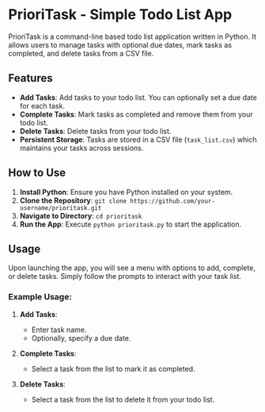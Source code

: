 # PrioriTask - Simple Todo List App

PrioriTask is a command-line based todo list application written in Python. It allows users to manage tasks with optional due dates, mark tasks as completed, and delete tasks from a CSV file.

## Features

- **Add Tasks**: Add tasks to your todo list. You can optionally set a due date for each task.
- **Complete Tasks**: Mark tasks as completed and remove them from your todo list.
- **Delete Tasks**: Delete tasks from your todo list.
- **Persistent Storage**: Tasks are stored in a CSV file (`task_list.csv`) which maintains your tasks across sessions.

## How to Use

1. **Install Python**: Ensure you have Python installed on your system.
2. **Clone the Repository**: `git clone https://github.com/your-username/prioritask.git`
3. **Navigate to Directory**: `cd prioritask`
4. **Run the App**: Execute `python prioritask.py` to start the application.

## Usage

Upon launching the app, you will see a menu with options to add, complete, or delete tasks. Simply follow the prompts to interact with your task list.

### Example Usage:

1. **Add Tasks**:
   - Enter task name.
   - Optionally, specify a due date.
   
2. **Complete Tasks**:
   - Select a task from the list to mark it as completed.

3. **Delete Tasks**:
   - Select a task from the list to delete it from your todo list.

